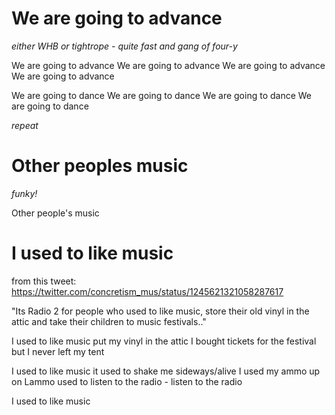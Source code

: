 


# We are going to advance

*either WHB or tightrope - quite fast and gang of four-y*

We are going to advance
We are going to advance
We are going to advance
We are going to advance

We are going to dance
We are going to dance
We are going to dance
We are going to dance

*repeat*


# Other peoples music

*funky!*

Other people's music




# I used to like music

from this tweet: https://twitter.com/concretism_mus/status/1245621321058287617

"Its Radio 2 for people who used to like music, 
store their old vinyl in the attic and 
take their children to music festivals.."

I used to like music
put my vinyl in the attic
I bought tickets for the festival
but I never left my tent

I used to like music
it used to shake me sideways/alive
I used my ammo up on Lammo
used to listen to the radio - listen to the radio



I used to like music
